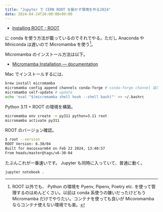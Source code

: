 ```yaml
---
title: "Jupyter で CERN ROOT を動かす環境を作る2024"
date: 2024-04-24T20:00:00+09:00
---
```


- [Installing ROOT - ROOT](https://root.cern/install/#conda)

に conda を使う方法が載っているのでそれでやる。ただし Anaconda や Miniconda は遅いので Micromamba を使う[^1]。

[^1]: ROOT 以外でも、 Python の環境を Pyenv, Pipenv, Poetry etc. を使って管理するのはめんどくさい。以前は conda 系使うの嫌いだったけどもう Micromamba だけでやりたい。コンテナを使っても良いが Micoromamba ならコンテナ使えない環境でも楽。

Micromamba のインストール方法は以下。

- [Micromamba Installation — documentation](https://mamba.readthedocs.io/en/latest/installation/micromamba-installation.html)

Mac でインストールするには、

```sh
brew install micromamba
micromamba config append channels conda-forge # conda-forge channel 追加
micromamba self-update # update
echo 'eval "$(micromamba shell hook --shell bash)"' >> ~/.bashrc
```

Python 3.11 + ROOT の環境を構築。

```sh
micromamba env create -n py311 python=3.11 root
micromamba activate py311
```

ROOT のバージョン確認。

```sh
$ root --version
ROOT Version: 6.30/04
Built for macosxarm64 on Feb 22 2024, 13:40:57
From heads/master@tags/v6-30-04
```

たぶんこれが一番速いです。 Jupyter も同時に入っていて、普通に動く。

```sh
jupyter notebook .
```
